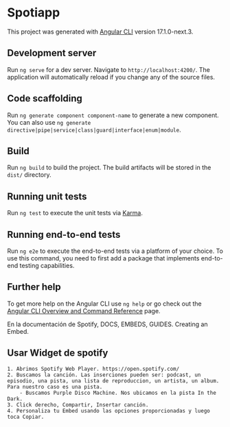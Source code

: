 # Spotiapp

This project was generated with [Angular CLI](https://github.com/angular/angular-cli) version 17.1.0-next.3.

## Development server

Run `ng serve` for a dev server. Navigate to `http://localhost:4200/`. The application will automatically reload if you change any of the source files.

## Code scaffolding

Run `ng generate component component-name` to generate a new component. You can also use `ng generate directive|pipe|service|class|guard|interface|enum|module`.

## Build

Run `ng build` to build the project. The build artifacts will be stored in the `dist/` directory.

## Running unit tests

Run `ng test` to execute the unit tests via [Karma](https://karma-runner.github.io).

## Running end-to-end tests

Run `ng e2e` to execute the end-to-end tests via a platform of your choice. To use this command, you need to first add a package that implements end-to-end testing capabilities.

## Further help

To get more help on the Angular CLI use `ng help` or go check out the [Angular CLI Overview and Command Reference](https://angular.io/cli) page.

En la documentación de Spotify, DOCS, EMBEDS, GUIDES. Creating an Embed.
 
## Usar Widget de spotify
    1. Abrimos Spotify Web Player. https://open.spotify.com/
    2. Buscamos la canción. Las inserciones pueden ser: podcast, un episodio, una pista, una lista de reproduccion, un artista, un album. Para nuestro caso es una pista.
        - Buscamos Purple Disco Machine. Nos ubicamos en la pista In the Dark.
    3. Click derecho, Compartir, Insertar canción.
    4. Personaliza tu Embed usando las opciones proporcionadas y luego toca Copiar.